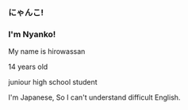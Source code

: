 ### にゃんこ!
### I'm Nyanko!

My name is hirowassan
 
14 years old
 
juniour high school student
 
I'm Japanese, So I can't understand difficult English.
